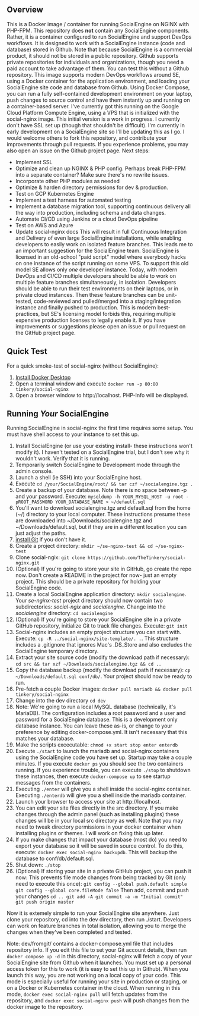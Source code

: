 ## Overview
This is a Docker image / container for running SocialEngine on NGINX with PHP-FPM.
This repository does **not** contain any SocialEngine components. Rather, it is a container configured to run SocialEngine and support DevOps workflows. It is designed to work with a SocialEngine instance (code and database) stored in Github. Note that because SocialEngine is a commercial product, it should not be stored in a public repository. Github supports private repositories for individuals and organizations, though you need a paid account to take advantage of them. You can test this without a Github repository.
This image supports modern DevOps workflows around SE, using a Docker container for the application environment, and loading your SocialEngine site code and database from Github. Using Docker Compose, you can run a fully self-contained development environment on your laptop, push changes to source control and have them instantly up and running on a container-based server. I've currently got this running on the Google Cloud Platform Compute Engine, using a VPS that is initialized with the social-nginx image.
This initial version is a work in progress. I currently don't have SSL set up (though that shouldn't be difficult). I'm currently in early development on a SocialEngine site so I'll be updating this as I go. I would welcome others to fork this repository, and contribute your improvements through pull requests. If you experience problems, you may also open an issue on the Github project page.
Next steps:
* Implement SSL
* Optimize and clean up NGINX & PHP config. Perhaps break PHP-FPM into a separate container? Make sure there's no rewrite issues.
* Incorporate other PHP modules as needed
* Optimize & harden directory permissions for dev & production.
* Test on GCP Kubernetes Engine
* Implement a test harness for automated testing
* Implement a database migration tool, supporting continuous delivery all the way into production, including schema and data changes.
* Automate CI/CD using Jenkins or a cloud DevOps pipeline
* Test on AWS and Azure
* Update social-nginx docs
This will result in full Continuous Integration and Delivery of even large SocialEngine installations, while enabling developers to easily work on isolated feature branches.
This leads me to an important suggestion for the SocialEngine team. SocialEngine is licensed in an old-school "paid script" model where everybody hacks on one instance of the script running on some VPS. To support this old model SE allows only *one* developer instance. Today, with modern DevOps and CI/CD multiple developers should be able to work on multiple feature branches simultaneously, in isolation. Developers should be able to run their test environments on their laptops, or in private cloud instances. Then these feature branches can be unit-tested, code-reviewed and pulled/merged into a staging/integration instance and finally pushed to production. This is modern best-practices, but SE's licensing model forbids this, requiring multiple expensive production licenses to legally enable it.
If you have improvements or suggestions please open an issue or pull request on the GitHub project page.
## Quick Test
For a quick smoke-test of social-nginx (without SocialEngine):
1. [Install Docker Desktop](https://www.docker.com/products/docker-desktop "Docker Desktop")
2. Open a terminal window and execute `docker run -p 80:80 tinkery/social-nginx`
3. Open a browser window to http://localhost. PHP-Info will be displayed.
## Running *Your* SocialEngine
Running SocialEngine in social-nginx the first time requires some setup. You must have shell access to your instance to set this up.
1. Install SocialEngine (or use your existing install- these instructions won't modify it). I haven't tested on a SocialEngine trial, but I don't see why it wouldn't work. Verify that it is running.
2. Temporarily switch SocialEngine to Development mode through the admin console.
3. Launch a shell (ie SSH) into your SocialEngine host.
4. Execute `cd /your/SocialEngine/root/ && tar czf ~/socialengine.tgz .`
5. Create a backup of your database. Note there is no space between -p and your password. Execute: `mysqldump -h YOUR_MYSQL_HOST -u root -pROOT_PASSWORD YOUR_DATABASE_NAME > ~/default.sql`
6. You'll want to download socialengine.tgz and default.sql from the home (~/) directory to your local computer. These instructions presume these are downloaded into ~/Downloads/socialengine.tgz and ~/Downloads/default.sql, but if they are in a different location you can just adjust the paths.
7. [install Git](https://git-scm.com/book/en/v2/Getting-Started-Installing-Git) if you don't have it.
8. Create a project directory: `mkdir ~/se-nginx-test && cd ~/se-nginx-test`
9. Clone social-ngix: `git clone https://github.com/TheTinkery/social-nginx.git`
10. (Optional) If you're going to store your site in GitHub, go create the repo now. Don't create a README in the project for now- just an empty project. This should be a private repository for holding your SocialEngine code.
11.  Create a local SocialEngine application directory: `mkdir socialengine`. Your *se-nginx-test* project directory should now contain two subdirectories: *social-ngix* and *socialengine*. Change into the *socialengine* directory: `cd socialengine`
12. (Optional) If you're going to store your SocialEngine site in a private GitHub repository, initialize Git to track file changes. Execute: `git init`
13. Social-nginx includes an empty project structure you can start with. Execute: `cp -R ../social-nginx/site-template/. .`. This structure includes a .gitignore that ignores Mac's .DS_Store and also excludes the SocialEngine temporary directory.
14. Extract your site source code (modify the download path if necessary): `cd src && tar xzf ~/Downloads/socialengine.tgz && cd ..`
15. Copy the database backup (modify the download path if necessary): `cp ~/Downloads/default.sql conf/db/`. Your project should now be ready to run.
16. Pre-fetch a couple Docker images: `docker pull mariadb && docker pull tinkery/social-nginx`
17. Change into the dev directory `cd dev`
18. Note: We're going to run a local MySQL database (technically, it's MariaDB). The configuration includes a root password and a user and password for a SocialEngine database. This is a development only database instance. You can leave these as-is, or change to your preference by editing docker-compose.yml. It isn't necessary that this matches your database.
19. Make the scripts excecutable: `chmod +x start stop enter enterdb`
20. Execute `./start` to launch the mariadb and social-nginx containers using the SocialEngine code you have set up. Startup may take a couple minutes. If you execute `docker ps` you should see the two containers running. If you experience trouble, you can execute `./stop` to shutdown these instances, then execute `docker-compose up` to see startup messages from the containers.
21. Executing `./enter` will give you a shell inside the social-nginx container.  Executing `./enterdb` will give you a shell inside the mariadb container.
22. Launch your browser to access your site at http://localhost.
23. You can edit your site files directly in the src directory. If you make changes through the admin panel (such as installing plugins) these changes will be in your local src directory as well. Note that you may need to tweak directory permissions in your docker container when installing plugins or themes. I will work on fixing this up later.
24. If you make changes that impact your database (most do) you need to export your database so it will be saved in source control. To do this, execute: `docker exec social-nginx backupdb`. This will backup the database to conf/db/default.sql.
25. Shut down: `./stop`
26. (Optional) If storing your site in a private GitHub project, you can push it now:
This prevents file mode changes from being tracked by Git (only need to execute this once):
`git config --global push.default simple
git config --global core.fileMode false`
Then add, commit and push your changes
`cd ..
git add -A
git commit -a -m "Initial commit"
git push origin master`

Now it is extemely simple to run your SocialEngine site anywhere. Just clone your repository, cd into the dev directory, then run ./start. Developers can work on feature branches in total isolation, allowing you to merge the changes when they've been completed and tested.

Note: dev/fromgit/ contains a docker-compose.yml file that includes repository info. If you edit this file to set your Git account details, then run `docker compose up -d` in this directory, social-nginx will fetch a copy of your SocialEngine site from Github when it launches. You must set up a personal access token for this to work (it is easy to set this up in Github). When you launch this way, you are not working on a local copy of your code. This mode is especially useful for running your site in production or staging, or on a Docker or Kubernetes container in the cloud. When running in this mode, `docker exec social-nginx pull` will fetch updates from the repository, and `docker exec social-nginx push` will push changes from the docker image to the repository.
